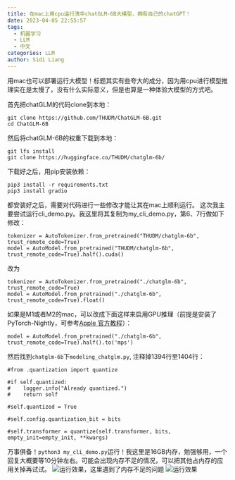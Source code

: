 ```yaml
---
title: 在mac上用cpu运行清华chatGLM-6B大模型，拥有自己的chatGPT！
date: 2023-04-05 22:55:57
tags:
  - 机器学习
  - LLM
  - 中文
categories: LLM
author: Sidi Liang
---
```

用mac也可以部署运行大模型！标题其实有些夸大的成分，因为用cpu进行模型推理实在是太慢了，没有什么实际意义，但是也算是一种体验大模型的方式吧。


首先把chatGLM的代码clone到本地：
```
git clone https://github.com/THUDM/ChatGLM-6B.git           
cd ChatGLM-6B                        
```
然后将chatGLM-6B的权重下载到本地：
```
git lfs install
git clone https://huggingface.co/THUDM/chatglm-6b/
```
下载好之后，用pip安装依赖：
```
pip3 install -r requirements.txt
pip3 install gradio    
```
都安装好之后，需要对代码进行一些修改才能让其在mac上顺利运行。
这次我主要尝试运行cli_demo.py。我这里将其复制为my_cli_demo.py，第6、7行做如下修改：
```
tokenizer = AutoTokenizer.from_pretrained("THUDM/chatglm-6b", trust_remote_code=True)
model = AutoModel.from_pretrained("THUDM/chatglm-6b", trust_remote_code=True).half().cuda()
```
改为
```
tokenizer = AutoTokenizer.from_pretrained("./chatglm-6b", trust_remote_code=True)
model = AutoModel.from_pretrained("./chatglm-6b", trust_remote_code=True).float()
```

如果是M1或者M2的mac，可以改成下面这样来启用GPU推理（前提是安装了PyTorch-Nightly，可参考[Apple 官方教程](https://developer.apple.com/metal/pytorch/)）：
```
model = AutoModel.from_pretrained("./chatglm-6b", trust_remote_code=True).half().to('mps')
```

然后找到`chatglm-6b`下`modeling_chatglm.py`, 注释掉1394行至1404行：
```
#from .quantization import quantize

#if self.quantized:
#    logger.info("Already quantized.")
#    return self

#self.quantized = True

#self.config.quantization_bit = bits

#self.transformer = quantize(self.transformer, bits, empty_init=empty_init, **kwargs)
```

万事俱备！`python3 my_cli_demo.py`运行！我这里是16GB内存，勉强够用，一个回复大概要等10分钟左右。可能会出现内存不足的情况，可以把其他占内存的应用关掉再试试。
![运行效果，这里遇到了内存不足的问题](1.png)
![运行效果](3.png)
